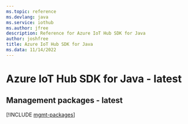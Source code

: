```yaml
---
ms.topic: reference
ms.devlang: java
ms.service: iothub
ms.author: jfree
description: Reference for Azure IoT Hub SDK for Java
author: joshfree
title: Azure IoT Hub SDK for Java
ms.data: 11/14/2022
---
```

# Azure IoT Hub SDK for Java - latest

## Management packages - latest
[!INCLUDE [mgmt-packages](iot-hub-mgmt-index.md)]